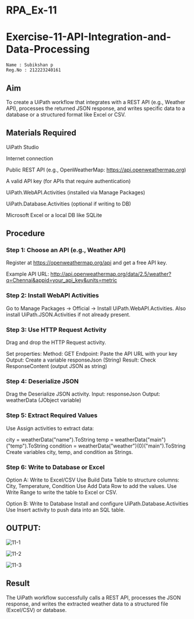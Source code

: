 # RPA_Ex-11

# Exercise-11-API-Integration-and-Data-Processing
~~~
Name : Subikshan p
Reg.No : 212223240161 
~~~

## Aim
To create a UiPath workflow that integrates with a REST API (e.g., Weather API), processes the returned JSON response, and writes specific data to a database or a structured format like Excel or CSV.

## Materials Required
UiPath Studio

Internet connection

Public REST API (e.g., OpenWeatherMap: https://api.openweathermap.org)

A valid API key (for APIs that require authentication)

UiPath.WebAPI.Activities (installed via Manage Packages)

UiPath.Database.Activities (optional if writing to DB)

Microsoft Excel or a local DB like SQLite

## Procedure
### Step 1: Choose an API (e.g., Weather API)
Register at https://openweathermap.org/api and get a free API key.

Example API URL:
http://api.openweathermap.org/data/2.5/weather?q=Chennai&appid=your_api_key&units=metric

### Step 2: Install WebAPI Activities
Go to Manage Packages → Official → Install UiPath.WebAPI.Activities.
Also install UiPath.JSON.Activities if not already present.

### Step 3: Use HTTP Request Activity
Drag and drop the HTTP Request activity.

Set properties:
Method: GET
Endpoint: Paste the API URL with your key
Output: Create a variable responseJson (String)
Result: Check ResponseContent (output JSON as string)

### Step 4: Deserialize JSON
Drag the Deserialize JSON activity.
Input: responseJson
Output: weatherData (JObject variable)

### Step 5: Extract Required Values
Use Assign activities to extract data:

city = weatherData("name").ToString
temp = weatherData("main")("temp").ToString
condition = weatherData("weather")(0)("main").ToString
Create variables city, temp, and condition as Strings.

### Step 6: Write to Database or Excel
Option A: Write to Excel/CSV
Use Build Data Table to structure columns: City, Temperature, Condition
Use Add Data Row to add the values.
Use Write Range to write the table to Excel or CSV.

Option B: Write to Database
Install and configure UiPath.Database.Activities
Use Insert activity to push data into an SQL table.

## OUTPUT:

![11-1](https://github.com/user-attachments/assets/d4d85854-129b-457b-acd2-6f9dabd321e1)

![11-2](https://github.com/user-attachments/assets/661adcad-916d-4ce9-850a-2b05d60a573a)

![11-3](https://github.com/user-attachments/assets/17ce47fe-c1e9-43e7-9d54-2c2bd9dd51ce)

## Result
The UiPath workflow successfully calls a REST API, processes the JSON response, and writes the extracted weather data to a structured file (Excel/CSV) or database.

